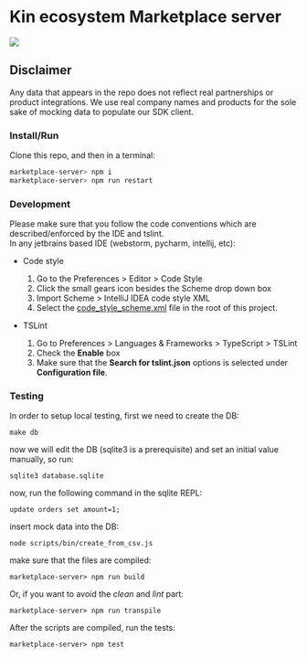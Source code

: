 # Kin ecosystem Marketplace server
![](https://travis-ci.org/kinfoundation/marketplace-server.svg?branch=master)

## Disclaimer
Any data that appears in the repo does not reflect real partnerships or product integrations. We use real company names and products for the sole sake of mocking data to populate our SDK client.

### Install/Run
Clone this repo, and then in a terminal:
```bash
marketplace-server> npm i
marketplace-server> npm run restart
```

### Development
Please make sure that you follow the code conventions which are described/enforced by the IDE and tslint.  
In any jetbrains based IDE (webstorm, pycharm, intellij, etc):

 - Code style 
   1. Go to the Preferences > Editor > Code Style  
   2. Click the small gears icon besides the Scheme drop down box
   3. Import Scheme > IntelliJ IDEA code style XML  
   4. Select the [code_style_scheme.xml](code_style_scheme.xml) file in the root of this project.

 - TSLint
   1. Go to Preferences > Languages & Frameworks > TypeScript > TSLint
   2. Check the **Enable** box
   3. Make sure that the **Search for tslint.json** options is selected under **Configuration file**.


### Testing

In order to setup local testing, first we need to create the DB:
```
make db
```

now we will edit the DB (sqlite3 is a prerequisite) and set an initial value manually, so run:
```
sqlite3 database.sqlite
```

now, run the following command in the sqlite REPL:
```
update orders set amount=1;
```

insert mock data into the DB:
```
node scripts/bin/create_from_csv.js
```

make sure that the files are compiled:
```
marketplace-server> npm run build
```

Or, if you want to avoid the *clean* and *lint* part:
```
marketplace-server> npm run transpile
```

After the scripts are compiled, run the tests:
```
marketplace-server> npm test
```
